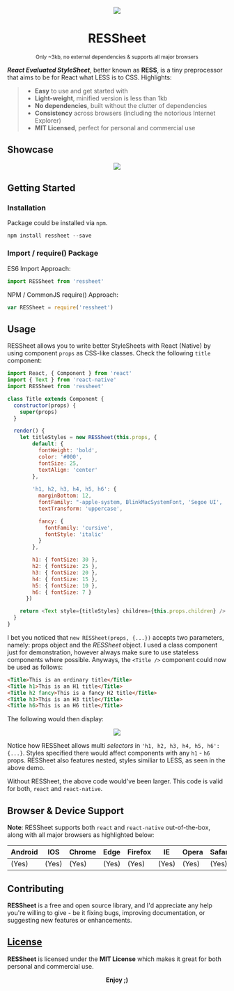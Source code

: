 <p align="center">
	<img src="https://raw.githubusercontent.com/bukharim96/ress/master/resources/ress-logo@80.25percent.png">
</p>

<h1 align="center">RESSheet</h1>

<p align="center">
	<small>Only ~3kb, no external dependencies &amp; supports all major browsers</small>
</p>

***React Evaluated StyleSheet***, better known as **RESS**, is a tiny preprocessor that aims to be for React what LESS is to CSS. Highlights:

> - **Easy** to use and get started with
> - **Light-weight**, minified version is less than 1kb
> - **No dependencies**, built without the clutter of dependencies
> - **Consistency** across browsers (including the notorious Internet Explorer)
> - **MIT Licensed**, perfect for personal and commercial use

## Showcase

<p align="center">
  <img src="https://raw.githubusercontent.com/bukharim96/ress/master/resources/ress-code-plus-showcase.png">
</p>

## Getting Started

### Installation

Package could be installed via `npm`.

```
npm install ressheet --save
```

### Import / require() Package

ES6 Import Approach:

```javascript
import RESSheet from 'ressheet'
```

NPM / CommonJS require() Approach:

```javascript
var RESSheet = require('ressheet')
```

## Usage

RESSheet allows you to write better StyleSheets with React (Native) by using component `props` as CSS-like classes. Check the following `title` component:

```javascript
import React, { Component } from 'react'
import { Text } from 'react-native'
import RESSheet from 'ressheet'

class Title extends Component {
  constructor(props) {
    super(props)
  }

  render() {
    let titleStyles = new RESSheet(this.props, {
        default: {
          fontWeight: 'bold',
          color: '#000',
          fontSize: 25,
          textAlign: 'center'
        },
        
        'h1, h2, h3, h4, h5, h6': {
          marginBottom: 12,
          fontFamily: "-apple-system, BlinkMacSystemFont, 'Segoe UI', 'Ubuntu', 'Helvetica Neue', sans-serif",
          textTransform: 'uppercase',

          fancy: {
            fontFamily: 'cursive',
            fontStyle: 'italic'
          }
        },

        h1: { fontSize: 30 },
        h2: { fontSize: 25 },
        h3: { fontSize: 20 },
        h4: { fontSize: 15 },
        h5: { fontSize: 10 },
        h6: { fontSize: 7 }
      })

    return <Text style={titleStyles} children={this.props.children} />
  }
}
```

I bet you noticed that `new RESSheet(props, {...})` accepts two parameters, namely: props object and the *RESSheet* object. I used a class component just for demonstration, however always make sure to use stateless components where possible. Anyways, the `<Title />` component could now be used as follows:

```html
<Title>This is an ordinary title</Title>
<Title h1>This is an H1 title</Title>
<Title h2 fancy>This is a fancy H2 title</Title>
<Title h3>This is an H3 title</Title>
<Title h6>This is an H6 title</Title>
```

The following would then display:

<p align="center">
	<img src="https://raw.githubusercontent.com/bukharim96/ress/master/resources/ress-001.PNG">
</p>

Notice how RESSheet allows multi *selectors* in `'h1, h2, h3, h4, h5, h6': {...}`. Styles specified there would affect components with any `h1` - `h6` props. RESSheet also features nested, styles similiar to LESS, as seen in the above demo.

Without RESSheet, the above code would've been larger. This code is valid for both, `react` and `react-native`.

## Browser &amp; Device Support

**Note**: RESSheet supports both `react` and `react-native` out-of-the-box, along with all major browsers as highlighted below:

| Android | IOS   | Chrome | Edge  | Firefox | IE    | Opera | Safari|
|---------|-------|--------|-------|---------|-------|-------|-------|
| (Yes)   | (Yes) | (Yes)  | (Yes) | (Yes)   | (Yes) | (Yes) | (Yes) |

## Contributing

**RESSheet** is a free and open source library, and I'd appreciate any help you're willing to give - be it fixing bugs, improving documentation, or suggesting new features or enhancements.

## [License](https://github.com/bukharim96/pregx/blob/master/LICENSE)

**RESSheet** is licensed under the **MIT License** which makes it great for both personal and commercial use.

<p align="center"><strong>Enjoy</i> ;)</strong></p>